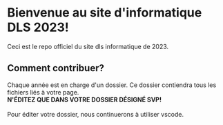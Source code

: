 # Bienvenue au site d'informatique DLS 2023!
Ceci est le repo officiel du site dls informatique de 2023.
## Comment contribuer?
Chaque ann&#233;e est en charge d'un dossier. Ce dossier contiendra tous les fichiers liés &#224; votre page.
<br>
**N'&#201;DITEZ QUE DANS VOTRE DOSSIER D&#201;SIGN&#201; SVP!**
<br><br>
Pour &#233;diter votre dossier, nous continuerons &#224; utiliser vscode.
